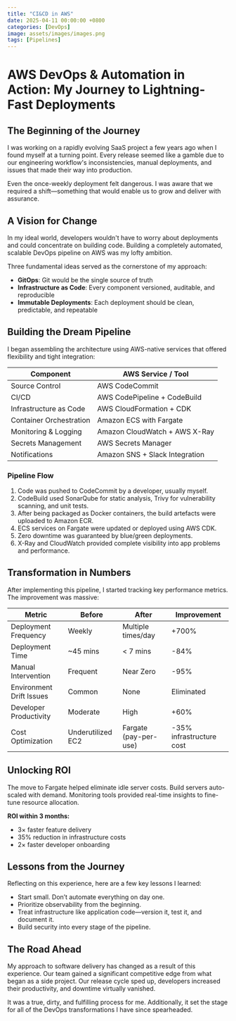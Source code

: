```yaml
---
title: "CI&CD in AWS"
date: 2025-04-11 00:00:00 +0800
categories: [DevOps]
image: assets/images/images.png
tags: [Pipelines]
---  
```


# AWS DevOps & Automation in Action: My Journey to Lightning-Fast Deployments

## The Beginning of the Journey

I was working on a rapidly evolving SaaS project a few years ago when I found myself at a turning point. Every release seemed like a gamble due to our engineering workflow's inconsistencies, manual deployments, and issues that made their way into production.

Even the once-weekly deployment felt dangerous. I was aware that we required a shift—something that would enable us to grow and deliver with assurance.

## A Vision for Change

In my ideal world, developers wouldn't have to worry about deployments and could concentrate on building code. Building a completely automated, scalable DevOps pipeline on AWS was my lofty ambition.

Three fundamental ideas served as the cornerstone of my approach:

- **GitOps**: Git would be the single source of truth  
- **Infrastructure as Code**: Every component versioned, auditable, and reproducible  
- **Immutable Deployments**: Each deployment should be clean, predictable, and repeatable  

## Building the Dream Pipeline

I began assembling the architecture using AWS-native services that offered flexibility and tight integration:

| Component                | AWS Service / Tool               |
|--------------------------|----------------------------------|
| Source Control           | AWS CodeCommit                   |
| CI/CD                    | AWS CodePipeline + CodeBuild     |
| Infrastructure as Code   | AWS CloudFormation + CDK         |
| Container Orchestration  | Amazon ECS with Fargate          |
| Monitoring & Logging     | Amazon CloudWatch + AWS X-Ray    |
| Secrets Management       | AWS Secrets Manager              |
| Notifications            | Amazon SNS + Slack Integration   |

### Pipeline Flow

1. Code was pushed to CodeCommit by a developer, usually myself.  
2. CodeBuild used SonarQube for static analysis, Trivy for vulnerability scanning, and unit tests.  
3. After being packaged as Docker containers, the build artefacts were uploaded to Amazon ECR.  
4. ECS services on Fargate were updated or deployed using AWS CDK.  
5. Zero downtime was guaranteed by blue/green deployments.  
6. X-Ray and CloudWatch provided complete visibility into app problems and performance.  

## Transformation in Numbers

After implementing this pipeline, I started tracking key performance metrics. The improvement was massive:

| Metric                     | Before            | After                 | Improvement         |
|----------------------------|---------------    |---------------------- |---------------------|
| Deployment Frequency       | Weekly            | Multiple times/day    | +700%               |
| Deployment Time            | ~45 mins          | < 7 mins              | -84%                |
| Manual Intervention        | Frequent          | Near Zero             | -95%                |
| Environment Drift Issues   | Common            | None                  | Eliminated          |
| Developer Productivity     | Moderate          | High                  | +60%                |
| Cost Optimization          | Underutilized EC2 | Fargate (pay-per-use) | -35% infrastructure cost |

## Unlocking ROI

The move to Fargate helped eliminate idle server costs. Build servers auto-scaled with demand. Monitoring tools provided real-time insights to fine-tune resource allocation.

**ROI within 3 months:**

- 3× faster feature delivery  
- 35% reduction in infrastructure costs  
- 2× faster developer onboarding  

## Lessons from the Journey

Reflecting on this experience, here are a few key lessons I learned:

- Start small. Don’t automate everything on day one.  
- Prioritize observability from the beginning.  
- Treat infrastructure like application code—version it, test it, and document it.  
- Build security into every stage of the pipeline.  

## The Road Ahead

My approach to software delivery has changed as a result of this experience. Our team gained a significant competitive edge from what began as a side project. Our release cycle sped up, developers increased their productivity, and downtime virtually vanished.

It was a true, dirty, and fulfilling process for me. Additionally, it set the stage for all of the DevOps transformations I have since spearheaded.
